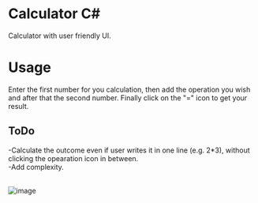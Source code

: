 # Calculator C#
Calculator with user friendly UI.

# Usage
Enter the first number for you calculation, then add the operation you wish and after that the second number. Finally click on the "=" icon to get your result.

## ToDo
-Calculate the outcome even if user writes it in one line (e.g. 2*3), without clicking the opearation icon in between.<br />
-Add complexity.<br />
<br />

![image](https://github.com/VasilisKolokythasGitHub/Calculator/assets/11092874/a6e7f848-e1fd-4321-b0d5-d3361cea58d5)



 
